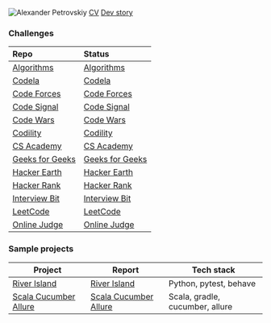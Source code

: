 ![Alexander Petrovskiy](https://user-images.githubusercontent.com/2947151/115086493-090e6500-9f15-11eb-9f88-34d176ea0a95.png)
[CV](https://stackoverflow.com/cv/apetrovskiy)
[Dev story](https://stackoverflow.com/story/apetrovskiy)


### Challenges
|Repo|Status|
| :---------------------------------------------------- |:---------------------------------------------------- |
|[Algorithms](https://github.com/apetrovskiy/testAlgo)|[Algorithms](https://apetrovskiy.github.io/testAlgo)|
|[Codela](https://github.com/apetrovskiy/testCode)|[Codela](https://apetrovskiy.github.io/testCode)|
|[Code Forces](https://github.com/apetrovskiy/testCoFo)|[Code Forces](https://apetrovskiy.github.io/testCoFo)|
|[Code Signal](https://github.com/apetrovskiy/codeSignTest)|[Code Signal](https://apetrovskiy.github.io/codeSignTest)|
|[Code Wars](https://github.com/apetrovskiy/testCoWa)|[Code Wars](https://apetrovskiy.github.io/testCoWa)|
|[Codility](https://github.com/apetrovskiy/testCodi)|[Codility](https://apetrovskiy.github.io/testCodi)|
|[CS Academy](https://github.com/apetrovskiy/testCsAc)|[CS Academy](https://apetrovskiy.github.io/testCsAc)|
|[Geeks for Geeks](https://github.com/apetrovskiy/testGfG)|[Geeks for Geeks](https://apetrovskiy.github.io/testGfG)|
|[Hacker Earth](https://github.com/apetrovskiy/testHaEa)|[Hacker Earth](https://apetrovskiy.github.io/testHaEa)|
|[Hacker Rank](https://github.com/apetrovskiy/testHaRa)|[Hacker Rank](https://apetrovskiy.github.io/testHaRa)|
|[Interview Bit](https://github.com/apetrovskiy/testInBi)|[Interview Bit](https://apetrovskiy.github.io/testInBi)|
|[LeetCode](https://github.com/apetrovskiy/testLeCo)|[LeetCode](https://apetrovskiy.github.io/testLeCo)|
|[Online Judge](https://github.com/apetrovskiy/testOnJu)|[Online Judge](https://apetrovskiy.github.io/testOnJu)|

### Sample projects
|Project|Report|Tech stack|
|----------|---------------|---------------|
|[River Island](https://github.com/apetrovskiy/httpbin-test-task)|[River Island](https://apetrovskiy.github.io/httpbin-test-task)|Python, pytest, behave|
|[Scala Cucumber Allure](https://github.com/apetrovskiy/scala-gradle-cucumber)|[Scala Cucumber Allure](https://apetrovskiy.github.io/scala-gradle-cucumber)|Scala, gradle, cucumber, allure|


